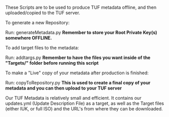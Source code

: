 These Scripts are to be used to produce TUF metadata offline, and then uploaded/copied to the TUF server.

To generate a new Repository:
  
  Run: generateMetadata.py
    **Remember to store your Root Private Key(s) somewhere OFFLINE.**

To add target files to the metadata:

  Run: addtargs.py
    **Remember to have the files you want inside of the "Targets/" folder before running this script**
    
To make a "Live" copy of your metadata after production is finished:

  Run: copyToRepository.py
    **This is used to create a final copy of your metadata and you can then upload to your TUF server**

Our TUF Metadata is relatively small and efficient. It contains our updates.yml (Update Description File) as a target, as well as the
Target files (either IUK, or full ISO) and the URL's from where they can be downloaded. 
